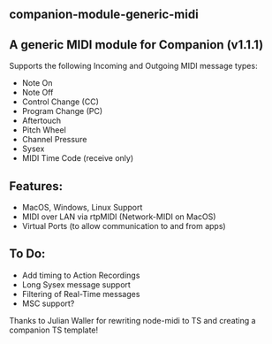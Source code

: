 ## companion-module-generic-midi

## A generic MIDI module for Companion (v1.1.1)

Supports the following Incoming and Outgoing MIDI message types:

- Note On
- Note Off
- Control Change (CC)
- Program Change (PC)
- Aftertouch
- Pitch Wheel
- Channel Pressure
- Sysex
- MIDI Time Code (receive only)

## Features:

- MacOS, Windows, Linux Support
- MIDI over LAN via rtpMIDI (Network-MIDI on MacOS)
- Virtual Ports (to allow communication to and from apps)

## To Do:

- Add timing to Action Recordings
- Long Sysex message support
- Filtering of Real-Time messages
- MSC support?

Thanks to Julian Waller for rewriting node-midi to TS and creating a companion TS template!

